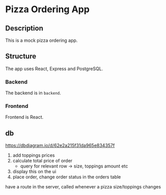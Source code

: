 # Pizza Ordering App

## Description

This is a mock pizza ordering app.

## Structure

The app uses React, Express and PostgreSQL.

### Backend

The backend is in `backend`. 

### Frontend
Frontend is React.


## db

https://dbdiagram.io/d/62e2a215f31da965e834357f



1. add toppings prices
2. calculate total price of order
    - query for relevant row -> size, toppings amount etc
3. display this on the ui
4. place order, change order status in the orders table

have a route in the server, called whenever a pizza size/toppings changes
